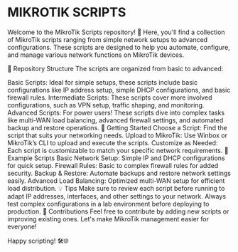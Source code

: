 # MIKROTIK SCRIPTS

Welcome to the MikroTik Scripts repository! 👋 Here, you'll find a collection of MikroTik scripts ranging from simple network setups to advanced configurations. These scripts are designed to help you automate, configure, and manage various network functions on MikroTik devices.

📂 Repository Structure
The scripts are organized from basic to advanced:

Basic Scripts: Ideal for simple setups, these scripts include basic configurations like IP address setup, simple DHCP configurations, and basic firewall rules.
Intermediate Scripts: These scripts cover more involved configurations, such as VPN setup, traffic shaping, and monitoring.
Advanced Scripts: For power users! These scripts dive into complex tasks like multi-WAN load balancing, advanced firewall settings, and automated backup and restore operations.
🚀 Getting Started
Choose a Script: Find the script that suits your networking needs.
Upload to MikroTik: Use Winbox or MikroTik’s CLI to upload and execute the scripts.
Customize as Needed: Each script is customizable to match your specific network requirements.
📄 Example Scripts
Basic Network Setup: Simple IP and DHCP configurations for quick setup.
Firewall Rules: Basic to complex firewall rules for added security.
Backup & Restore: Automate backups and restore network settings easily.
Advanced Load Balancing: Optimized multi-WAN setup for efficient load distribution.
💡 Tips
Make sure to review each script before running to adapt IP addresses, interfaces, and other settings to your network.
Always test complex configurations in a lab environment before deploying to production.
📢 Contributions
Feel free to contribute by adding new scripts or improving existing ones. Let's make MikroTik management easier for everyone!

Happy scripting! 🛠️🌐